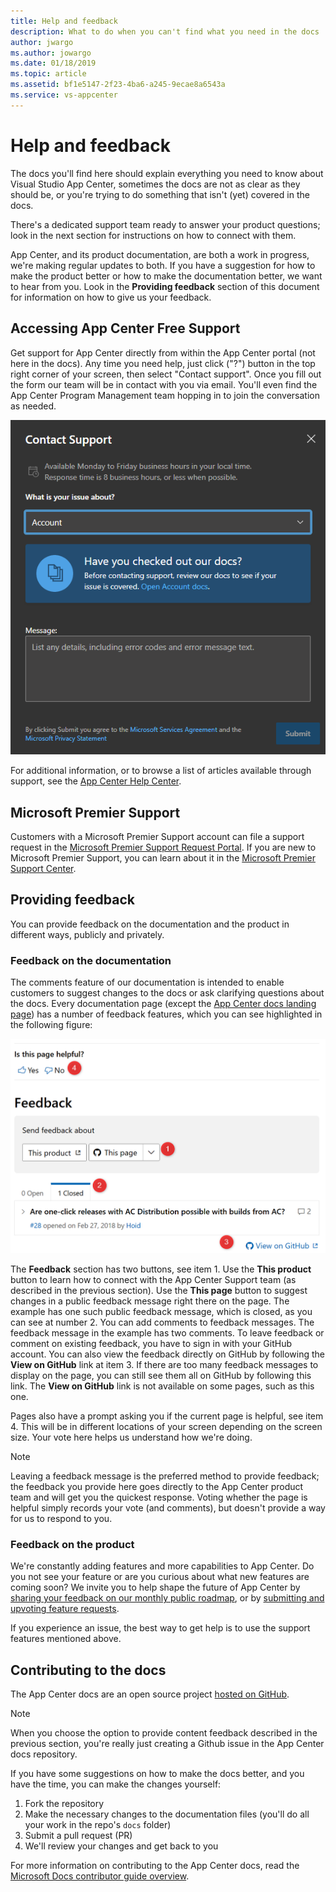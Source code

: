 ```yaml
---
title: Help and feedback
description: What to do when you can't find what you need in the docs
author: jwargo
ms.author: jowargo
ms.date: 01/18/2019
ms.topic: article
ms.assetid: bf1e5147-2f23-4ba6-a245-9ecae8a6543a
ms.service: vs-appcenter
---
```


# Help and feedback

The docs you'll find here should explain everything you need to know about Visual Studio App Center, sometimes the docs are not as clear as they should be, or you're trying to do something that isn't (yet) covered in the docs.

There's a dedicated support team ready to answer your product questions; look in the next section for instructions on how to connect with them.

App Center, and its product documentation, are both a work in progress, we're making regular updates to both. If you have a suggestion for how to make the product better or how to make the documentation better, we want to hear from you. Look in the **Providing feedback** section of this document for information on how to give us your feedback.

## Accessing App Center Free Support

Get support for App Center directly from within the App Center portal (not here in the docs). Any time you need help, just click ("?") button in the top right corner of your screen, then select "Contact support". Once you fill out the form our team will be in contact with you via email.  You'll even find the App Center Program Management team hopping in to join the conversation as needed.

![App Center Support Chat](images/app-center-support-chat.png)

For additional information, or to browse a list of articles available through support, see the [App Center Help Center](https://intercom.help/appcenter).

## Microsoft Premier Support

Customers with a Microsoft Premier Support account can file a support request in the [Microsoft Premier Support Request Portal](https://support.microsoft.com/premier).  If you are new to Microsoft Premier Support, you can learn about it in the [Microsoft Premier Support Center](https://www.microsoft.com/enterprise/services/support).

## Providing feedback

You can provide feedback on the documentation and the product in different ways, publicly and privately.

### Feedback on the documentation

The comments feature of our documentation is intended to enable customers to suggest changes to the docs or ask clarifying questions about the docs. Every documentation page (except the [App Center docs landing page](https://docs.microsoft.com/appcenter/)) has a number of feedback features, which you can see highlighted in the following figure:

![App Center docs feedback options](images/app-center-feedback-options.png)

The **Feedback** section has two buttons, see item 1. Use the **This product** button to learn how to connect with the App Center Support team (as described in the previous section). Use the **This page** button to suggest changes in a public feedback message right there on the page. The example has one such public feedback message, which is closed, as you can see at number 2. You can add comments to feedback messages. The feedback message in the example has two comments. To leave feedback or comment on existing feedback, you have to sign in with your GitHub account. You can also view the feedback directly on GitHub by following the **View on GitHub** link at item 3. If there are too many feedback messages to display on the page, you can still see them all on GitHub by following this link. The **View on GitHub** link is not available on some pages, such as this one.

Pages also have a prompt asking you if the current page is helpful, see item 4. This will be in different locations of your screen depending on the screen size. Your vote here helps us understand how we're doing.

> [!Note]
> Leaving a feedback message is the preferred method to provide feedback; the feedback you provide here goes directly to the App Center product team and will get you the quickest response. Voting whether the page is helpful simply records your vote (and comments), but doesn't provide a way for us to respond to you.

### Feedback on the product

We're constantly adding features and more capabilities to App Center. Do you not see your feature or are you curious about what new features are coming soon? We invite you to help shape the future of App Center by [sharing your feedback on our monthly public roadmap](https://github.com/Microsoft/appcenter/wiki/Iteration-Plans), or by [submitting and upvoting feature requests](https://github.com/Microsoft/appcenter/issues?q=is%3Aissue+is%3Aopen+sort%3Areactions-%2B1-desc).

If you experience an issue, the best way to get help is to use the support features mentioned above.

## Contributing to the docs

The App Center docs are an open source project [hosted on GitHub](https://github.com/MicrosoftDocs/appcenter-docs).

> [!Note]
> When you choose the option to provide content feedback described in the previous section, you're really just creating a Github issue in the App Center docs repository.

If you have some suggestions on how to make the docs better, and you have the time, you can make the changes yourself:

1. Fork the repository
2. Make the necessary changes to the documentation files (you'll do all your work in the repo's `docs` folder)
3. Submit a pull request (PR)
4. We'll review your changes and get back to you

For more information on contributing to the App Center docs, read the [Microsoft Docs contributor guide overview](https://docs.microsoft.com/contribute/).
